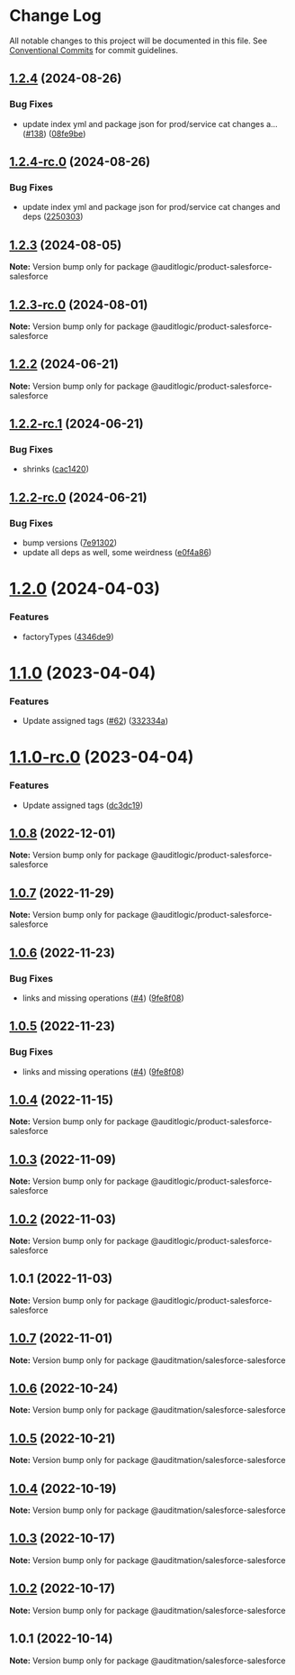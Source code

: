 # Change Log

All notable changes to this project will be documented in this file.
See [Conventional Commits](https://conventionalcommits.org) for commit guidelines.

## [1.2.4](https://github.com/auditlogic/product/compare/@auditlogic/product-salesforce-salesforce@1.2.3...@auditlogic/product-salesforce-salesforce@1.2.4) (2024-08-26)


### Bug Fixes

* update index yml and package json for prod/service cat changes a… ([#138](https://github.com/auditlogic/product/issues/138)) ([08fe9be](https://github.com/auditlogic/product/commit/08fe9beb1c8457462a19bc69caa02e6212d97e1a))





## [1.2.4-rc.0](https://github.com/auditlogic/product/compare/@auditlogic/product-salesforce-salesforce@1.2.3...@auditlogic/product-salesforce-salesforce@1.2.4-rc.0) (2024-08-26)


### Bug Fixes

* update index yml and package json for prod/service cat changes and deps ([2250303](https://github.com/auditlogic/product/commit/225030363a363608240135b7ebed386b28f01e4b))





## [1.2.3](https://github.com/auditlogic/product/compare/@auditlogic/product-salesforce-salesforce@1.2.2...@auditlogic/product-salesforce-salesforce@1.2.3) (2024-08-05)

**Note:** Version bump only for package @auditlogic/product-salesforce-salesforce





## [1.2.3-rc.0](https://github.com/auditlogic/product/compare/@auditlogic/product-salesforce-salesforce@1.2.2...@auditlogic/product-salesforce-salesforce@1.2.3-rc.0) (2024-08-01)

**Note:** Version bump only for package @auditlogic/product-salesforce-salesforce





## [1.2.2](https://github.com/auditlogic/product/compare/@auditlogic/product-salesforce-salesforce@1.2.2-rc.1...@auditlogic/product-salesforce-salesforce@1.2.2) (2024-06-21)

**Note:** Version bump only for package @auditlogic/product-salesforce-salesforce





## [1.2.2-rc.1](https://github.com/auditlogic/product/compare/@auditlogic/product-salesforce-salesforce@1.2.2-rc.0...@auditlogic/product-salesforce-salesforce@1.2.2-rc.1) (2024-06-21)


### Bug Fixes

* shrinks ([cac1420](https://github.com/auditlogic/product/commit/cac14200fefcd8183ab69fe89a47bd3f70f563e9))





## [1.2.2-rc.0](https://github.com/auditlogic/product/compare/@auditlogic/product-salesforce-salesforce@1.2.0...@auditlogic/product-salesforce-salesforce@1.2.2-rc.0) (2024-06-21)


### Bug Fixes

* bump versions ([7e91302](https://github.com/auditlogic/product/commit/7e913023b8b312150ed7762c32fbbe616be71de5))
* update all deps as well, some weirdness ([e0f4a86](https://github.com/auditlogic/product/commit/e0f4a864714e2d3de6bbf3da014d5312fe53be2f))





# [1.2.0](https://github.com/auditlogic/product/compare/@auditlogic/product-salesforce-salesforce@1.1.0...@auditlogic/product-salesforce-salesforce@1.2.0) (2024-04-03)


### Features

* factoryTypes ([4346de9](https://github.com/auditlogic/product/commit/4346de92693aee892fccf725338ffc7b80ab182b))





# [1.1.0](https://github.com/auditlogic/product/compare/@auditlogic/product-salesforce-salesforce@1.0.8...@auditlogic/product-salesforce-salesforce@1.1.0) (2023-04-04)


### Features

* Update assigned tags ([#62](https://github.com/auditlogic/product/issues/62)) ([332334a](https://github.com/auditlogic/product/commit/332334ac1b4a57ff812914e70573c91539a06bf4))





# [1.1.0-rc.0](https://github.com/auditlogic/product/compare/@auditlogic/product-salesforce-salesforce@1.0.8...@auditlogic/product-salesforce-salesforce@1.1.0-rc.0) (2023-04-04)


### Features

* Update assigned tags ([dc3dc19](https://github.com/auditlogic/product/commit/dc3dc19fc1eed87cbc16dbdcf7131bf46ffcfbb7))





## [1.0.8](https://github.com/auditlogic/product/compare/@auditlogic/product-salesforce-salesforce@1.0.7...@auditlogic/product-salesforce-salesforce@1.0.8) (2022-12-01)

**Note:** Version bump only for package @auditlogic/product-salesforce-salesforce





## [1.0.7](https://github.com/auditlogic/product/compare/@auditlogic/product-salesforce-salesforce@1.0.6...@auditlogic/product-salesforce-salesforce@1.0.7) (2022-11-29)

**Note:** Version bump only for package @auditlogic/product-salesforce-salesforce





## [1.0.6](https://github.com/auditlogic/product/compare/@auditlogic/product-salesforce-salesforce@1.0.4...@auditlogic/product-salesforce-salesforce@1.0.6) (2022-11-23)


### Bug Fixes

* links and missing operations ([#4](https://github.com/auditlogic/product/issues/4)) ([9fe8f08](https://github.com/auditlogic/product/commit/9fe8f08fe7c57fdb79f991ac35bd6ac2e7dcad38))





## [1.0.5](https://github.com/auditlogic/product/compare/@auditlogic/product-salesforce-salesforce@1.0.4...@auditlogic/product-salesforce-salesforce@1.0.5) (2022-11-23)


### Bug Fixes

* links and missing operations ([#4](https://github.com/auditlogic/product/issues/4)) ([9fe8f08](https://github.com/auditlogic/product/commit/9fe8f08fe7c57fdb79f991ac35bd6ac2e7dcad38))





## [1.0.4](https://github.com/auditlogic/product/compare/@auditlogic/product-salesforce-salesforce@1.0.3...@auditlogic/product-salesforce-salesforce@1.0.4) (2022-11-15)

**Note:** Version bump only for package @auditlogic/product-salesforce-salesforce





## [1.0.3](https://github.com/auditlogic/product/compare/@auditlogic/product-salesforce-salesforce@1.0.2...@auditlogic/product-salesforce-salesforce@1.0.3) (2022-11-09)

**Note:** Version bump only for package @auditlogic/product-salesforce-salesforce





## [1.0.2](https://github.com/auditlogic/product/compare/@auditlogic/product-salesforce-salesforce@1.0.1...@auditlogic/product-salesforce-salesforce@1.0.2) (2022-11-03)

**Note:** Version bump only for package @auditlogic/product-salesforce-salesforce





## 1.0.1 (2022-11-03)

**Note:** Version bump only for package @auditlogic/product-salesforce-salesforce





## [1.0.7](https://github.com/auditmation/store-content/compare/@auditmation/salesforce-salesforce@1.0.6...@auditmation/salesforce-salesforce@1.0.7) (2022-11-01)

**Note:** Version bump only for package @auditmation/salesforce-salesforce





## [1.0.6](https://github.com/auditmation/store-content/compare/@auditmation/salesforce-salesforce@1.0.5...@auditmation/salesforce-salesforce@1.0.6) (2022-10-24)

**Note:** Version bump only for package @auditmation/salesforce-salesforce





## [1.0.5](https://github.com/auditmation/store-content/compare/@auditmation/salesforce-salesforce@1.0.4...@auditmation/salesforce-salesforce@1.0.5) (2022-10-21)

**Note:** Version bump only for package @auditmation/salesforce-salesforce





## [1.0.4](https://github.com/auditmation/store-content/compare/@auditmation/salesforce-salesforce@1.0.3...@auditmation/salesforce-salesforce@1.0.4) (2022-10-19)

**Note:** Version bump only for package @auditmation/salesforce-salesforce





## [1.0.3](https://github.com/auditmation/store-content/compare/@auditmation/salesforce-salesforce@1.0.2...@auditmation/salesforce-salesforce@1.0.3) (2022-10-17)

**Note:** Version bump only for package @auditmation/salesforce-salesforce





## [1.0.2](https://github.com/auditmation/store-content/compare/@auditmation/salesforce-salesforce@1.0.1...@auditmation/salesforce-salesforce@1.0.2) (2022-10-17)

**Note:** Version bump only for package @auditmation/salesforce-salesforce





## 1.0.1 (2022-10-14)

**Note:** Version bump only for package @auditmation/salesforce-salesforce
